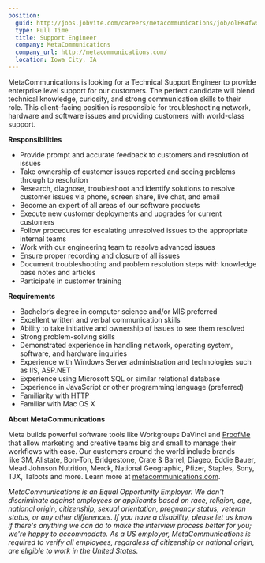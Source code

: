 ```yaml
---
position:
  guid: http://jobs.jobvite.com/careers/metacommunications/job/olEK4fwx
  type: Full Time
  title: Support Engineer
  company: MetaCommunications
  company_url: http://metacommunications.com/
  location: Iowa City, IA
---
```


<div class="jv-job-detail-description">
<p>
</p><p><span style="">MetaCommunications is looking for a Technical Support Engineer to provide enterprise level support for our customers. The perfect candidate will blend technical knowledge, curiosity, and strong communication skills to their role. This client-facing position is responsible for troubleshooting network, hardware and software issues and providing customers with world-class support. </span></p><p><b>Responsibilities</b></p><ul><li style=""><span style="">Provide prompt and accurate feedback to customers and resolution of issues </span></li><li style=""><span style="">Take ownership of customer issues reported and seeing problems through to resolution</span></li><li style=""><span style="">Research, diagnose, troubleshoot and identify solutions to resolve customer issues via phone, screen share, live chat, and email</span></li><li style=""><span style="">Become an expert of all areas of our software products</span></li><li style=""><span style="">Execute new customer deployments and upgrades for current customers</span></li><li style=""><span style="">Follow procedures for escalating unresolved issues to the appropriate internal teams</span></li><li style=""><span style="">Work with our engineering team to resolve advanced issues </span></li><li style=""><span style="">Ensure proper recording and closure of all issues</span></li><li style=""><span style="">Document troubleshooting and problem resolution steps with knowledge base notes and articles</span></li><li style=""><span style="">Participate in customer training</span></li></ul><p><b>Requirements</b></p><ul><li style=""><span style="">Bachelor’s degree in computer science and/or MIS preferred</span></li><li style=""><span style="">Excellent written and verbal communication skills</span></li><li style=""><span style="">Ability to take initiative and ownership of issues to see them resolved</span></li><li style=""><span style="">Strong problem-solving skills</span></li><li style=""><span style="">Demonstrated experience in handling network, operating system, software, and hardware inquiries</span></li><li style=""><span style="">Experience with Windows Server administration and technologies such as IIS, ASP.NET</span></li><li style=""><span style="">Experience using Microsoft SQL or similar relational database </span></li><li style=""><span style="">Experience in JavaScript or other programming language (preferred)</span></li><li style=""><span style="">Familiarity with HTTP</span></li><li style=""><span style="">Familiar with Mac OS X</span></li></ul><p><strong>About MetaCommunications</strong></p><p><span>Meta&nbsp;builds powerful software tools like Workgroups DaVinci and <a href="proofme.com" target="_blank" title="ProofMe">ProofMe</a> that allow marketing and creative teams big and small to manage their workflows with ease. Our customers around the world include brands like&nbsp;<span>3M, Allstate, Bon-Ton, Bridgestone, Crate &amp; Barrel, Diageo, Eddie Bauer, Mead Johnson Nutrition, Merck, National Geographic, Pfizer, Staples, Sony, TJX, Talbots and more.&nbsp;</span>Learn more at </span><a href="http://www.meta-comm.com/"><span>metacommunications.com</span></a><span>.</span></p><p><em>MetaCommunications is an Equal Opportunity Employer. We don't discriminate against employees or applicants based on race, religion, age, national origin, citizenship, sexual orientation, pregnancy status, veteran status, or any other differences. If you have a disability, please let us know if there's anything we can do to make the interview process better for you; we're happy to accommodate. As a US employer, MetaCommunications is required to verify all employees, regardless of citizenship or national origin, are eligible to work in the United States.</em></p>
<p></p>
<p></p>
</div>
